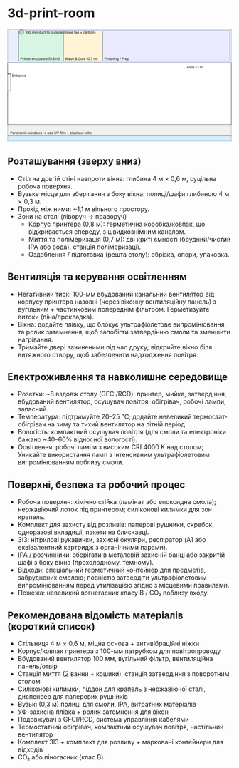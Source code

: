 # 3d-print-room

<img src="./balcony_resin_lab.svg">

## Розташування (зверху вниз)

* Стіл на довгій стіні навпроти вікна: глибина 4 м × 0,6 м, суцільна робоча поверхня.
* Вузьке місце для зберігання з боку вікна: полиці/шафи глибиною 4 м × 0,3 м.
* Прохід між ними: ~1,1 м вільного простору.
* Зони на столі (ліворуч → праворуч)
  * Корпус принтера (0,8 м): герметична коробка/ковпак, що відкривається спереду, з швидкознімним каналом.
  * Миття та полімеризація (0,7 м): дві криті ємності (брудний/чистий IPA або вода), станція полімеризації.
  * Оздоблення / підготовка (решта столу): обрізка, опори, упаковка.

## Вентиляція та керування освітленням

* Негативний тиск: 100-мм вбудований канальний вентилятор від корпусу принтера назовні (через віконну вентиляційну панель) з вугільним + частинковим попереднім фільтром. Герметизуйте витоки (піна/прокладка).
* Вікна: додайте плівку, що блокує ультрафіолетове випромінювання, та ролик затемнення, щоб запобігти затвердінню смоли та зменшити нагрівання.
* Тримайте двері зачиненими під час друку; відкрийте вікно біля витяжного отвору, щоб забезпечити надходження повітря.

## Електроживлення та навколишнє середовище

* Розетки: ~8 вздовж столу (GFCI/RCD): принтер, мийка, затвердіння, вбудований вентилятор, осушувач повітря, обігрівач, робочі лампи, запасний.
* Температура: підтримуйте 20–25 °C; додайте невеликий термостат-обігрівач на зиму та тихий вентилятор на літній період.
* Вологість: компактний осушувач повітря (для смоли та електроніки бажано ~40–60% відносної вологості).
* Освітлення: робочі лампи з високим CRI 4000 K над столом; Уникайте використання ламп з інтенсивним ультрафіолетовим випромінюванням поблизу смоли.

## Поверхні, безпека та робочий процес

* Робоча поверхня: хімічно стійка (ламінат або епоксидна смола); нержавіючий лоток під принтером; силіконові килимки для зон крапель.
* Комплект для захисту від розливів: паперові рушники, скребок, одноразові вкладиші, пакети на блискавці.
* ЗІЗ: нітрилові рукавички, захисні окуляри, респіратор (A1 або еквівалентний картридж з органічними парами).
* IPA / розчинники: зберігати в металевій захисній банці або закритій шафі з боку вікна (прохолодному, темному).
* Відходи: спеціальний герметичний контейнер для предметів, забруднених смолою; повністю затвердіти ультрафіолетовим випромінюванням перед утилізацією згідно з місцевими правилами.
* Пожежа: невеликий вогнегасник класу B / CO₂ поблизу входу.

## Рекомендована відомість матеріалів (короткий список)

* Стільниця 4 м × 0,6 м, міцна основа + антивібраційні ніжки
* Корпус/ковпак принтера з 100-мм патрубком для повітропроводу
* Вбудований вентилятор 100 мм, вугільний фільтр, вентиляційна панель/отвір
* Станція миття (2 ванни + кошики), станція затвердіння з поворотним столом
* Силіконові килимки, піддон для крапель з нержавіючої сталі, диспенсер для паперових рушників
* Вузькі (0,3 м) полиці для смоли, IPA, витратних матеріалів
* УФ-захисна плівка + ролик затемнення для вікон
* Подовжувач з GFCI/RCD, система управління кабелями
* Термостатний обігрівач, компактний осушувач повітря, настільний вентилятор
* Комплект ЗІЗ + комплект для розливу + марковані контейнери для відходів
* CO₂ або піногасник (клас B)
